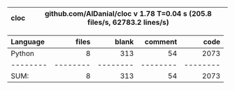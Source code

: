 cloc|github.com/AlDanial/cloc v 1.78  T=0.04 s (205.8 files/s, 62783.2 lines/s)
--- | ---

Language|files|blank|comment|code
:-------|-------:|-------:|-------:|-------:
Python|8|313|54|2073
--------|--------|--------|--------|--------
SUM:|8|313|54|2073
